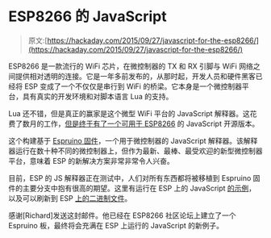 # ESP8266 的 JavaScript

> 原文:[https://hackaday.com/2015/09/27/javascript-for-the-esp8266/](https://hackaday.com/2015/09/27/javascript-for-the-esp8266/)

ESP8266 是一款流行的 WiFi 芯片，在微控制器的 TX 和 RX 引脚与 WiFi 网络之间提供相对透明的连接。它是一年多前发布的，从那时起，开发人员和硬件黑客已经将 ESP 变成了一个不仅仅是串行到 WiFi 的桥梁。它本身是一个微控制器平台，具有真实的开发环境和对脚本语言 Lua 的支持。

Lua 还不错，但是真正的赢家是这个微型 WiFi 平台的 JavaScript 解释器。这花费了数月的工作，[但是终于有了一个可用于 ESP8266](http://forum.espruino.com/conversations/266886/?offset=75) 的 JavaScript 开源版本。

这个构建基于 [Espruino 固件](https://github.com/espruino/Espruino)，一个用于微控制器的 JavaScript 解释器。该解释器运行在数十种不同的微控制器上，但作为最新、最棒、最受欢迎的新型微控制器平台，意味着 ESP 的新解决方案非常非常令人兴奋。

目前，ESP 的 JS 解释器正在测试中，人们对所有东西都将被移植到 Espruino 固件的主要分支中抱有很高的期望。这里有运行在 ESP 上的 JavaScript [的示例](https://github.com/esp8266-espruino/esp8266-espurino/wiki/07-Samples)，以及可以刷新到 ESP [上的二进制文件](https://github.com/esp8266-espruino/binaries)。

感谢[Richard]发送这封邮件。他已经在 ESP8266 社区论坛上建立了一个 Espruino 板，最终将会充满在 ESP 上运行的 JavaScript 的新例子。
